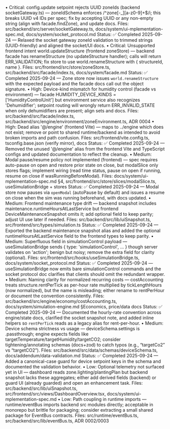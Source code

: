 • Critical: config.update setpoint rejects UUID zoneIds (backend socketGateway.ts) — zoneIdSchema enforces /^zone[-\_][a-z0-9]+$/i; this breaks UUID v4 IDs per spec; fix by accepting UUID or any non-empty string (align with facade.findZone), and update docs. Files: src/backend/src/server/socketGateway.ts, docs/system/ui-mplementation-spec.md, docs/system/socket_protocol.md
Status: ✅ Completed 2025-09-24 — Relaxed the socket gateway zoneId validation to trimmed strings (UUID-friendly) and aligned the socket/UI docs.
• Critical: Unsupported frontend intent world.updateStructure (frontend zoneStore) — backend facade has renameStructure (no updateStructure handler); calls will return ERR_VALIDATION; fix store to use world.renameStructure with { structureId, name }. Files: src/frontend/src/store/zoneStore.ts, src/backend/src/facade/index.ts, docs/system/facade.md
Status: ✅ Completed 2025-09-24 — Zone store now issues `world.renameStructure` with the expected payload and the facade docs call out the object signature.
• High: Device-kind mismatch for humidity control (facade vs environment) — facade HUMIDITY_DEVICE_KINDS = ['HumidityControlUnit'] but environment service also recognizes 'Dehumidifier'; setpoint routing will wrongly return ERR_INVALID_STATE when only dehumidifiers are present; align sets and docs. Files: src/backend/src/facade/index.ts, src/backend/src/engine/environment/zoneEnvironment.ts, ADR 0004
• High: Dead alias '@/engine' (frontend Vite) — maps to ../engine which does not exist; remove or point to shared runtime/backend as intended to avoid broken imports and path confusion. Files: src/frontend/vite.config.ts, tsconfig.base.json (verify mirror), docs
Status: ✅ Completed 2025-09-24 — Removed the unused '@/engine' alias from the frontend Vite and TypeScript configs and updated documentation to reflect the cleanup.
• Medium: Modal pause/resume policy not implemented (frontend) — spec requires auto-pause on open and restore prior state on close, but modalSlice only stores flags; implement wiring (read time status, pause on open if running, resume on close if wasRunningBeforeModal). Files: docs/system/ui-mplementation-spec.md §4, src/frontend/src/store/slices/modalSlice.ts, useSimulationBridge + stores
Status: ✅ Completed 2025-09-24 — Modal store now pauses via `openModal` (autoPause by default) and issues a resume on close when the sim was running beforehand, with docs updated.
• Medium: Frontend maintenance type drift — backend snapshot includes maintenance.runtimeHoursAtLastService but frontend DeviceMaintenanceSnapshot omits it; add optional field to keep parity; adjust UI use later if needed. Files:
src/backend/src/lib/uiSnapshot.ts, src/frontend/src/types/simulation.ts
Status: ✅ Completed 2025-09-24 — Exported the backend maintenance snapshot alias and added the optional runtimeHoursAtLastService field to the frontend types to keep parity.
• Medium: Superfluous field in simulationControl payload — useSimulationBridge sends { type: 'simulationControl', ... } though server validates on 'action'; benign but noisy; remove the extra field for clarity (optional). Files: src/frontend/src/hooks/useSimulationBridge.ts, docs/system/socket_protocol.md
Status: ✅ Completed 2025-09-24 — useSimulationBridge now emits bare simulationControl commands and the socket protocol doc clarifies that clients should omit the redundant wrapper.
• Medium: Naming clarity for normalized recurring costs — costAccounting treats structure.rentPerTick as per-hour rate multiplied by tickLengthHours (now normalized), but the name is misleading; either rename to rentPerHour or document the convention consistently. Files: src/backend/src/engine/economy/costAccounting.ts, docs/system/simulation-engine.md §Economics, price/data docs
Status: ✅ Completed 2025-09-24 — Documented the hourly-rate convention across engine/state docs, clarified the socket snapshot note, and added inline helpers so `rentPerTick` reads as a legacy alias for rent-per-hour.
• Medium: Device schema strictness vs usage — deviceSchema.settings is .passthrough; engine expects fields like targetTemperature/targetHumidity/targetCO2; consider tightening/annotating schemas (docs+zod) to catch typos (e.g., “targetCo2” vs “targetCO2”). Files: src/backend/src/data/schemas/deviceSchema.ts, docs/addendum/data-validation.md
Status: ✅ Completed 2025-09-24 — Added a canonical-case guard for device setpoint keys in the schema and documented the validation behavior.
• Low: Optional telemetry not surfaced yet in UI — dashboard reads zone.lighting/plantingPlan but backend snapshot lacks these aggregates; either add derived fields (backend) or guard UI (already guarded) and open an enhancement task. Files: src/backend/src/lib/uiSnapshot.ts, src/frontend/src/views/DashboardOverview.tsx, docs/system/ui-mplementation-spec.md
• Low: Path coupling in runtime imports — runtime/eventBus imports backend src modules directly; acceptable in monorepo but brittle for packaging; consider extracting a small shared package for EventBus contracts. Files: src/runtime/eventBus.ts, src/backend/src/lib/eventBus.ts, ADR 0002/0003
